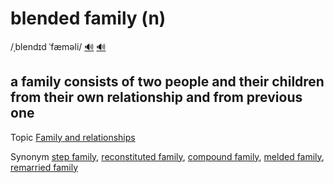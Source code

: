 # blended family (n)

/ˌblendɪd ˈfæməli/ [🔊](https://www.oxfordlearnersdictionaries.com/media/english/uk_pron/b/ble/blend/blended_family_1_gb_1.mp3) [🔊](https://www.oxfordlearnersdictionaries.com/media/english/us_pron/b/ble/blend/blended_family_1_us_1.mp3)

## a family consists of two people and their children from their own relationship and from previous one

Topic [Family and relationships](../topics/family-and-relationships.md#family--relationships)

Synonym [step family](), [reconstituted family](), [compound family](), [melded family](), [remarried family]()